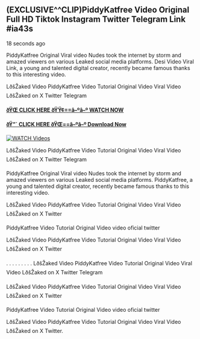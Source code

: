 ## (EXCLUSIVE^^CLIP)PiddyKatfree Video Original Full HD Tiktok Instagram Twitter Telegram Link #ia43s

18 seconds ago

PiddyKatfree Original Viral video Nudes took the internet by storm and amazed viewers on various Leaked social media platforms. Desi Video Viral Link, a young and talented digital creator, recently became famous thanks to this interesting video.

LðšŽaked Video PiddyKatfree Video Tutorial Original Video Viral Video LðšŽaked on X Twitter Telegram

**[ðŸŒ CLICK HERE ðŸŸ¢==â–ºâ–º WATCH NOW](https://clips-mediaa.blogspot.com/2025/02/video-viral-download.html)**

**[ðŸ”´ CLICK HERE ðŸŒ==â–ºâ–º Download Now](https://clips-mediaa.blogspot.com/2025/02/video-viral-download.html)**

[![WATCH Videos](https://i.imgur.com/dJHk4Zq.gif)](https://clips-mediaa.blogspot.com/2025/02/video-viral-download.html)

LðšŽaked Video PiddyKatfree Video Tutorial Original Video Viral Video LðšŽaked on X Twitter Telegram

PiddyKatfree Original Viral video Nudes took the internet by storm and amazed viewers on various Leaked social media platforms. PiddyKatfree, a young and talented digital creator, recently became famous thanks to this interesting video.

LðšŽaked Video PiddyKatfree Video Tutorial Original Video Viral Video LðšŽaked on X Twitter

PiddyKatfree Video Tutorial Original Video video oficial twitter

LðšŽaked Video PiddyKatfree Video Tutorial Original Video Viral Video LðšŽaked on X Twitter

. . . . . . . . . LðšŽaked Video PiddyKatfree Video Tutorial Original Video Viral Video LðšŽaked on X Twitter Telegram

LðšŽaked Video PiddyKatfree Video Tutorial Original Video Viral Video LðšŽaked on X Twitter

PiddyKatfree Video Tutorial Original Video video oficial twitter

LðšŽaked Video PiddyKatfree Video Tutorial Original Video Viral Video LðšŽaked on X Twitter.